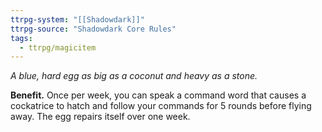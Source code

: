 ```yaml
---
ttrpg-system: "[[Shadowdark]]"
ttrpg-source: "Shadowdark Core Rules"
tags:
  - ttrpg/magicitem
---
```

*A blue, hard egg as big as a coconut and heavy as a stone.*

**Benefit.** Once per week, you can speak a command word that causes a cockatrice to hatch and follow your commands for 5 rounds before flying away. The egg repairs itself over one week.
